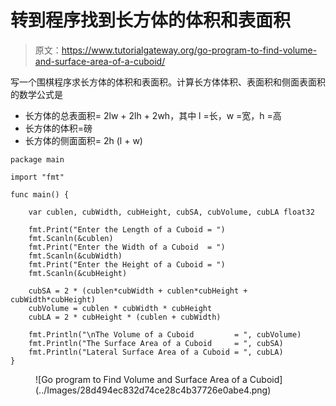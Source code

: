 # 转到程序找到长方体的体积和表面积

> 原文：<https://www.tutorialgateway.org/go-program-to-find-volume-and-surface-area-of-a-cuboid/>

写一个围棋程序求长方体的体积和表面积。计算长方体体积、表面积和侧面表面积的数学公式是

*   长方体的总表面积= 2lw + 2lh + 2wh，其中 l =长，w =宽，h =高
*   长方体的体积=磅
*   长方体的侧面面积= 2h (l + w)

```
package main

import "fmt"

func main() {

    var cublen, cubWidth, cubHeight, cubSA, cubVolume, cubLA float32

    fmt.Print("Enter the Length of a Cuboid = ")
    fmt.Scanln(&cublen)
    fmt.Print("Enter the Width of a Cuboid  = ")
    fmt.Scanln(&cubWidth)
    fmt.Print("Enter the Height of a Cuboid = ")
    fmt.Scanln(&cubHeight)

    cubSA = 2 * (cublen*cubWidth + cublen*cubHeight + cubWidth*cubHeight)
    cubVolume = cublen * cubWidth * cubHeight
    cubLA = 2 * cubHeight * (cublen + cubWidth)

    fmt.Println("\nThe Volume of a Cuboid         = ", cubVolume)
    fmt.Println("The Surface Area of a Cuboid     = ", cubSA)
    fmt.Println("Lateral Surface Area of a Cuboid = ", cubLA)
}
```

<figure class="wp-block-image size-large">![Go program to Find Volume and Surface Area of a Cuboid](../Images/28d494ec832d74ce28c4b37726e0abe4.png)</figure>
